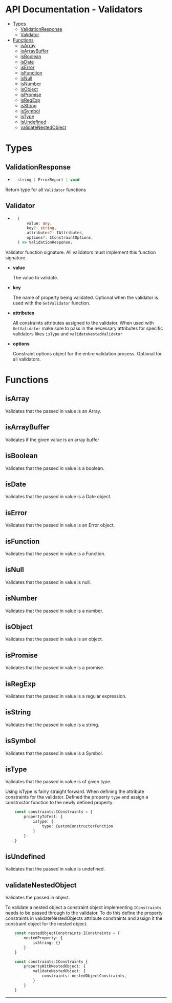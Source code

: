 <h1>API Documentation - Validators</h1>

- [Types](#types)
  - [ValidationResponse](#validationresponse)
  - [Validator](#validator)
- [Functions](#functions)
  - [isArray](#isarray)
  - [isArrayBuffer](#isarraybuffer)
  - [isBoolean](#isboolean)
  - [isDate](#isdate)
  - [isError](#iserror)
  - [isFunction](#isfunction)
  - [isNull](#isnull)
  - [isNumber](#isnumber)
  - [isObject](#isobject)
  - [isPromise](#ispromise)
  - [isRegExp](#isregexp)
  - [isString](#isstring)
  - [isSymbol](#issymbol)
  - [isType](#istype)
  - [isUndefined](#isundefined)
  - [validateNestedObject](#validatenestedobject)


# Types


## ValidationResponse

* ```typescript 
    string | ErrorReport | void
  ```

Return type for all ```Validator``` functions


## Validator

* ```typescript 
    (
        value: any,
        key?: string,
        attributes?: IAttributes,
        options?: IConstraintOptions,
    ) => ValidationResponse;
  ```

Validator function signature. All validators must implement this function signature.

* __value__ 

  The value to validate.

* __key__

  The name of property being validated.  Optional when the validator is used with the ```GetValidator``` function.

* __attributes__

  All constraints attributes assigned to the validator. When used with ```GetValidator``` make sure to pass in the necessary attributes for specific validators likes ```isType``` and ```validateNestedValidator```

* __options__

  Constraint options object for the entire validation process. Optional for all validators.   


# Functions


## isArray

Validates that the passed in value is an Array. 

## isArrayBuffer

Validates if the given value is an array buffer

## isBoolean

Validates that the passed in value is a boolean.


## isDate

Validates that the passed in value is a Date object.


## isError

Validates that the passed in value is an Error object.


## isFunction

Validates that the passed in value is a Function.


## isNull

Validates that the passed in value is null.


## isNumber

Validates that the passed in value is a number.


## isObject

Validates that the passed in value is an object.


## isPromise

Validates that the passed in value is a promise.


## isRegExp

Validates that the passed in value is a regular expression.


## isString

Validates that the passed in value is a string.


## isSymbol

Validates that the passed in value is a Symbol.


## isType

Validates that the passed in value is of given type.

Using isType is fairly straight forward. When defining the attribute constraints for the validator. Defined the property ```type``` and assign a constructor function to the newly defined property.

```typescript
    const constraints:IConstraints = {
        propertyToTest: {
            isType: {
                type: CustomConstructorFunction
            }
        }
    }
```


## isUndefined

Validates that the passed in value is undefined.


## validateNestedObject

Validates the passed in object.

To validate a nested object a constraint object implementing ```IConstraints``` needs to be passed through to the validator. To do this define the property constraints in validateNestedObjects attribute constraints and assign it the constraint object for the nested object.

```typescript
    const nestedObjectConstraints:IConstraints = {
        nestedProperty: {
            isString: {}
        }
    }

    const constraints:IConstraints {
        propertyWithNestedObject: {
            validateNestedObject: {
                constraints: nestedObjectConstraints,
            }
        }
    }
```

---